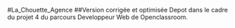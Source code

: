 #La_Chouette_Agence
##Version corrigée et optimisée
Depot dans le cadre du projet 4 du parcours Developpeur Web de Openclassroom.
